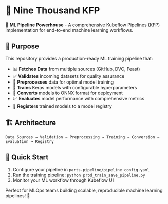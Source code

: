 # 🚀 Nine Thousand KFP

🤖 **ML Pipeline Powerhouse** - A comprehensive Kubeflow Pipelines (KFP) implementation for end-to-end machine learning workflows.

## 🎯 Purpose

This repository provides a production-ready ML training pipeline that:

- 📊 **Fetches Data** from multiple sources (GitHub, DVC, Feast)
- ✅ **Validates** incoming datasets for quality assurance  
- 🔧 **Preprocesses** data for optimal model training
- 🧠 **Trains** Keras models with configurable hyperparameters
- 🔄 **Converts** models to ONNX format for deployment
- 📈 **Evaluates** model performance with comprehensive metrics
- 🏪 **Registers** trained models to a model registry

## 🏗️ Architecture

```
Data Sources → Validation → Preprocessing → Training → Conversion → Evaluation → Registry
```

## 🚀 Quick Start

1. Configure your pipeline in `parts-pipeline/pipeline_config.yaml`
2. Run the training pipeline: `python prod_train_save_pipeline.py`
3. Monitor your ML workflow through Kubeflow UI

Perfect for MLOps teams building scalable, reproducible machine learning pipelines! 🎉